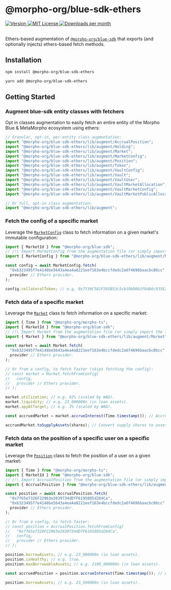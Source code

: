# @morpho-org/blue-sdk-ethers

<a href="https://www.npmjs.com/package/@morpho-org/blue-sdk-ethers">
    <picture>
        <source media="(prefers-color-scheme: dark)" srcset="https://img.shields.io/npm/v/@morpho-org/blue-sdk-ethers?colorA=21262d&colorB=21262d&style=flat">
        <img src="https://img.shields.io/npm/v/@morpho-org/blue-sdk-ethers?colorA=f6f8fa&colorB=f6f8fa&style=flat" alt="Version">
    </picture>
</a>
<a href="https://github.com/wevm/@morpho-org/blue-sdk-ethers/blob/main/LICENSE">
    <picture>
        <source media="(prefers-color-scheme: dark)" srcset="https://img.shields.io/npm/l/@morpho-org/blue-sdk-ethers?colorA=21262d&colorB=21262d&style=flat">
        <img src="https://img.shields.io/npm/l/@morpho-org/blue-sdk-ethers?colorA=f6f8fa&colorB=f6f8fa&style=flat" alt="MIT License">
    </picture>
</a>
<a href="https://www.npmjs.com/package/@morpho-org/blue-sdk-ethers">
    <picture>
        <source media="(prefers-color-scheme: dark)" srcset="https://img.shields.io/npm/dm/@morpho-org/blue-sdk-ethers?colorA=21262d&colorB=21262d&style=flat">
        <img src="https://img.shields.io/npm/dm/@morpho-org/blue-sdk-ethers?colorA=f6f8fa&colorB=f6f8fa&style=flat" alt="Downloads per month">
    </picture>
</a>
<br />
<br />

Ethers-based augmentation of [`@morpho-org/blue-sdk`](../blue-sdk/) that exports (and optionally injects) ethers-based fetch methods.

## Installation

```bash
npm install @morpho-org/blue-sdk-ethers
```

```bash
yarn add @morpho-org/blue-sdk-ethers
```

## Getting Started

### Augment blue-sdk entity classes with fetchers

Opt in classes augmentation to easily fetch an entire entity of the Morpho Blue & MetaMorpho ecosystem using ethers:

```typescript
// Granular, opt-in, per-entity class augmentation:
import "@morpho-org/blue-sdk-ethers/lib/augment/AccrualPosition";
import "@morpho-org/blue-sdk-ethers/lib/augment/Holding";
import "@morpho-org/blue-sdk-ethers/lib/augment/Market";
import "@morpho-org/blue-sdk-ethers/lib/augment/MarketConfig";
import "@morpho-org/blue-sdk-ethers/lib/augment/Position";
import "@morpho-org/blue-sdk-ethers/lib/augment/Token";
import "@morpho-org/blue-sdk-ethers/lib/augment/VaultConfig";
import "@morpho-org/blue-sdk-ethers/lib/augment/Vault";
import "@morpho-org/blue-sdk-ethers/lib/augment/VaultUser";
import "@morpho-org/blue-sdk-ethers/lib/augment/VaultMarketAllocation";
import "@morpho-org/blue-sdk-ethers/lib/augment/VaultMarketConfig";
import "@morpho-org/blue-sdk-ethers/lib/augment/VaultMarketPublicAllocatorConfig";

// Or full, opt-in class augmentation:
import "@morpho-org/blue-sdk-ethers/lib/augment";
```

### Fetch the config of a specific market

Leverage the [`MarketConfig`](./src/market/MarketConfig.ts) class to fetch information on a given market's immutable configuration:

```typescript
import { MarketId } from "@morpho-org/blue-sdk";
// /!\ Import MarketConfig from the augmentation file (or simply import the file)
import { MarketConfig } from "@morpho-org/blue-sdk-ethers/lib/augment/MarketConfig";

const config = await MarketConfig.fetch(
  "0xb323495f7e4148be5643a4ea4a8221eef163e4bccfdedc2a6f4696baacbc86cc" as MarketId,
  provider // Ethers provider.
);

config.collateralToken; // e.g. 0x7f39C581F595B53c5cb19bD0b3f8dA6c935E2Ca0.
```

### Fetch data of a specific market

Leverage the [`Market`](./src/market/Market.ts) class to fetch information on a specific market:

```typescript
import { Time } from "@morpho-org/morpho-ts";
import { MarketId } from "@morpho-org/blue-sdk";
// /!\ Import Market from the augmentation file (or simply import the file)
import { Market } from "@morpho-org/blue-sdk-ethers/lib/augment/Market";

const market = await Market.fetch(
  "0xb323495f7e4148be5643a4ea4a8221eef163e4bccfdedc2a6f4696baacbc86cc" as MarketId,
  provider // Ethers provider.
);

// Or from a config, to fetch faster (skips fetching the config):
// const market = Market.fetchFromConfig(
//   config,
//   provider // Ethers provider.
// );

market.utilization; // e.g. 92% (scaled by WAD).
market.liquidity; // e.g. 23_000000n (in loan assets).
market.apyAtTarget; // e.g. 3% (scaled by WAD).

const accruedMarket = market.accrueInterest(Time.timestamp()); // Accrue interest to the latest's timestamp.

accruedMarket.toSupplyAssets(shares); // Convert supply shares to assets.
```

### Fetch data on the position of a specific user on a specific market

Leverage the [`Position`](./src/position/Position.ts) class to fetch the position of a user on a given market:

```typescript
import { Time } from "@morpho-org/morpho-ts";
import { MarketId } from "@morpho-org/blue-sdk";
// /!\ Import AccrualPosition from the augmentation file (or simply import the file)
import { AccrualPosition } from "@morpho-org/blue-sdk-ethers/lib/augment/Position";

const position = await AccrualPosition.fetch(
  "0x7f65e7326F22963e2039734dDfF61958D5d284Ca",
  "0xb323495f7e4148be5643a4ea4a8221eef163e4bccfdedc2a6f4696baacbc86cc" as MarketId,
  provider // Ethers provider.
);

// Or from a config, to fetch faster:
// const position = AccrualPosition.fetchFromConfig(
//   "0x7f65e7326F22963e2039734dDfF61958D5d284Ca",
//   config,
//   provider // Ethers provider.
// );

position.borrowAssets; // e.g. 23_000000n (in loan assets).
position.isHealthy; // e.g. true.
position.maxBorrowableAssets; // e.g. 2100_000000n (in loan assets).

const accruedPosition = position.accrueInterest(Time.timestamp()); // Accrue interest to the latest's timestamp.

position.borrowAssets; // e.g. 23_500000n (in loan assets).
```

[downloads-img]: https://img.shields.io/npm/dt/@morpho-org/blue-sdk-ethers
[downloads-url]: https://www.npmtrends.com/@morpho-org/blue-sdk-ethers
[npm-img]: https://img.shields.io/npm/v/@morpho-org/blue-sdk-ethers
[npm-url]: https://www.npmjs.com/package/@morpho-org/blue-sdk-ethers
